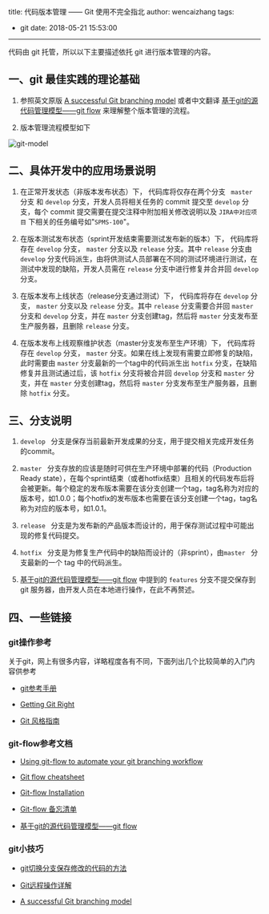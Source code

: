 title: 代码版本管理 —— Git 使用不完全指北
author: wencaizhang
tags:
  - git
date: 2018-05-21 15:53:00
---

代码由 git 托管，所以以下主要描述依托 git 进行版本管理的内容。

<!-- more -->
 
## 一、git 最佳实践的理论基础

1. 参照英文原版 [A successful Git branching model](http://nvie.com/posts/a-successful-git-branching-model/) 或者中文翻译 [基于git的源代码管理模型——git flow](http://www.ituring.com.cn/article/56870) 来理解整个版本管理的流程。

2. 版本管理流程模型如下

![git-model](http://nvie.com/img/git-model@2x.png)


## 二、具体开发中的应用场景说明

1. 在正常开发状态（非版本发布状态）下， 代码库将仅存在两个分支 ` master` 分支  和 `develop` 分支，开发人员将相关任务的 commit 提交至 `develop` 分支，每个 commit 提交需要在提交注释中附加相关修改说明以及 `JIRA中对应项目` 下相关的任务编号如"`SPMS-100`"。

2. 在版本测试发布状态（sprint开发结束需要测试发布新的版本）下， 代码库将存在 `develop` 分支， `master` 分支以及 `release` 分支。其中 `release` 分支由 `develop` 分支代码派生，由将供测试人员部署在不同的测试环境进行测试，在测试中发现的缺陷，开发人员需在 `release` 分支中进行修复并合并回 `develop` 分支。

3. 在版本发布上线状态（release分支通过测试）下， 代码库将存在 `develop` 分支， `master` 分支以及 `release` 分支。其中 `release` 分支需要合并回 `master` 分支和 `develop` 分支，并在 `master` 分支创建tag，然后将 `master` 分支发布至生产服务器，且删除 `release` 分支。

4. 在版本发布上线观察维护状态（master分支发布至生产环境）下， 代码库将存在 `develop` 分支， `master` 分支。如果在线上发现有需要立即修复的缺陷，此时需要由 `master` 分支最新的一个tag中的代码派生出 `hotfix` 分支，在缺陷修复并且测试通过后，该 `hotfix` 分支将被合并回 `develop` 分支和 `master` 分支，并在 `master` 分支创建tag，然后将 `master` 分支发布至生产服务器，且删除 `hotfix` 分支。


## 三、分支说明

1. `develop ` 分支是保存当前最新开发成果的分支，用于提交相关完成开发任务的commit。

2. `master ` 分支存放的应该是随时可供在生产环境中部署的代码（Production Ready state），在每个sprint结束（或者hotfix结束）且相关的代码发布后将会被更新。每个稳定的发布版本需要在该分支创建一个tag，tag名称为对应的版本号，如1.0.0；每个hotfix的发布版本也需要在该分支创建一个tag，tag名称为对应的版本号，如1.0.1。

3. `release ` 分支是为发布新的产品版本而设计的，用于保存测试过程中可能出现的修复代码提交。

4. `hotfix ` 分支是为修复生产代码中的缺陷而设计的（非sprint），由`master ` 分支最新的一个 tag 中的代码派生。

5. [基于git的源代码管理模型——git flow](http://www.ituring.com.cn/article/56870) 中提到的 `features` 分支不提交保存到 git 服务器，由开发人员在本地进行操作，在此不再赘述。

## 四、一些链接

### git操作参考

关于git，网上有很多内容，详略程度各有不同，下面列出几个比较简单的入门内容供参考

+ [git参考手册](http://gitref.org/zh/)

+ [Getting Git Right](https://www.atlassian.com/git/)

+ [Git 风格指南](https://github.com/aseaday/git-style-guide)

### git-flow参考文档

+ [Using git-flow to automate your git branching workflow](http://jeffkreeftmeijer.com/2010/why-arent-you-using-git-flow/)

+ [Git flow cheatsheet](https://github.com/danielkummer/git-flow-cheatsheet)

+ [Git-flow Installation](https://github.com/nvie/gitflow/wiki/Installation)

+ [Git-flow 备忘清单](http://danielkummer.github.io/git-flow-cheatsheet/index.zh_CN.html)

+ [基于git的源代码管理模型——git flow](http://www.ituring.com.cn/article/56870)


### git小技巧

+ [git切换分支保存修改的代码的方法](http://www.tonitech.com/2344.html)

+ [Git远程操作详解](http://www.ruanyifeng.com/blog/2014/06/git_remote.html)

+ [A successful Git branching model](http://nvie.com/posts/a-successful-git-branching-model/)